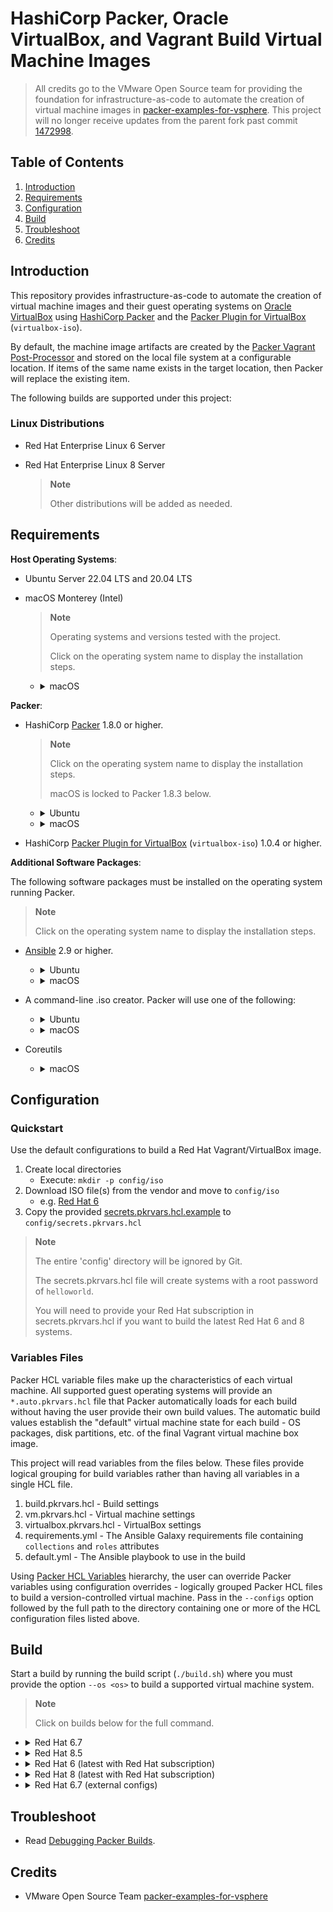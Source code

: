 # HashiCorp Packer, Oracle VirtualBox, and Vagrant Build Virtual Machine Images

> All credits go to the VMware Open Source team for providing the foundation for infrastructure-as-code to automate the creation of virtual machine images in [packer-examples-for-vsphere][packer-examples-for-vsphere].
> This project will no longer receive updates from the parent fork past commit [1472998](https://github.com/kkdt/packer-virtualbox/commit/147299898a844cdd9e64b93a05591ba5f427badc). 

## Table of Contents

1. [Introduction](#Introduction)
1. [Requirements](#Requirements)
1. [Configuration](#Configuration)
1. [Build](#Build)
1. [Troubleshoot](#Troubleshoot)
1. [Credits](#Credits)

## Introduction

This repository provides infrastructure-as-code to automate the creation of virtual machine images and their guest operating
systems on [Oracle VirtualBox][oracle-virtualbox] using [HashiCorp Packer][packer] and the [Packer Plugin for VirtualBox][packer-plugin-virtualbox-docs] 
(`virtualbox-iso`). 

By default, the machine image artifacts are created by the [Packer Vagrant Post-Processor][packer-vagrant-post-processor] 
and stored on the local file system at a configurable location. If items of the same name exists in the target location, 
then Packer will replace the existing item.

The following builds are supported under this project:

### Linux Distributions

* Red Hat Enterprise Linux 6 Server
* Red Hat Enterprise Linux 8 Server

  > **Note**
  >
  > Other distributions will be added as needed.

## Requirements

**Host Operating Systems**:

* Ubuntu Server 22.04 LTS and 20.04 LTS
* macOS Monterey (Intel)

    > **Note**
    >
    > Operating systems and versions tested with the project.
    >
    > Click on the operating system name to display the installation steps.

    * <details>
        <summary>macOS</summary>

        ```shell
        pip3 install pip-search

        pip3 list
        ```

      </details>

**Packer**:

* HashiCorp [Packer][packer-install] 1.8.0 or higher.

  > **Note**
  >
  > Click on the operating system name to display the installation steps.
  > 
  > macOS is locked to Packer 1.8.3 below.

  * <details>
      <summary>Ubuntu</summary>

      ```shell
      sudo apt-get update && sudo apt-get install -y gnupg software-properties-common curl

      curl -fsSL https://apt.releases.hashicorp.com/gpg | sudo apt-key add -

      sudo apt-add-repository "deb [arch=amd64] https://apt.releases.hashicorp.com $(lsb_release -cs) main"

      sudo apt-get update && sudo apt-get install packer
      ```

    </details>

  * <details>
      <summary>macOS</summary>

      ```shell
      curl -O https://releases.hashicorp.com/packer/1.8.3/packer_1.8.3_darwin_amd64.zip

      sudo unzip packer_1.8.3_darwin_amd64.zip -d /usr/local/bin
      ```

    </details>

* HashiCorp [Packer Plugin for VirtualBox][packer-plugin-virtualbox]  (`virtualbox-iso`) 1.0.4 or higher.

**Additional Software Packages**:

The following software packages must be installed on the operating system running Packer.

> **Note**
>
> Click on the operating system name to display the installation steps.

* [Ansible][ansible-docs] 2.9 or higher.
  * <details>
      <summary>Ubuntu</summary>

      ```shell
      apt-get install ansible
      ```

    </details>

  * <details>
      <summary>macOS</summary>

      ```shell
      pip3 install --user ansible-core==2.12.9

      pip3 install --user ansible==5.10.0      

      pip3 list
      ```

    </details>

* A command-line .iso creator. Packer will use one of the following:
  * <details>
      <summary>Ubuntu</summary>

      ```shell
      apt-get install xorriso
      ```

    </details>

  * <details>
      <summary>macOS</summary>

      hdiutil (native)

    </details>

* Coreutils
  * <details>
      <summary>macOS</summary>

      ```shell
      brew install coreutils
      ```

    </details>

## Configuration

### Quickstart

Use the default configurations to build a Red Hat Vagrant/VirtualBox image.

1. Create local directories
   - Execute: `mkdir -p config/iso`
1. Download ISO file(s) from the vendor and move to `config/iso`
   - e.g. [Red Hat 6][download-linux-redhat-server-6]
1. Copy the provided [secrets.pkrvars.hcl.example](builds/secrets.pkrvars.hcl.example) to `config/secrets.pkrvars.hcl`

> **Note**
>
> The entire 'config' directory will be ignored by Git.
> 
> The secrets.pkrvars.hcl file will create systems with a root password of `helloworld`.
> 
> You will need to provide your Red Hat subscription in secrets.pkrvars.hcl if you want to build the latest Red Hat 6 and 8 systems.

### Variables Files

Packer HCL variable files make up the characteristics of each virtual machine. All supported guest operating systems will
provide an `*.auto.pkrvars.hcl` file that Packer automatically loads for each build without having the user provide their
own build values. The automatic build values establish the "default" virtual machine state for each build - OS packages,
disk partitions, etc. of the final Vagrant virtual machine box image.

This project will read variables from the files below. These files provide logical grouping for build variables rather 
than having all variables in a single HCL file.

1. build.pkrvars.hcl - Build settings
1. vm.pkrvars.hcl - Virtual machine settings
1. virtualbox.pkrvars.hcl - VirtualBox settings
1. requirements.yml - The Ansible Galaxy requirements file containing `collections` and `roles` attributes
1. default.yml - The Ansible playbook to use in the build

Using [Packer HCL Variables][packer-variables] hierarchy, the user can override Packer variables using configuration
overrides - logically grouped Packer HCL files to build a version-controlled virtual machine. Pass in the `--configs`
option followed by the full path to the directory containing one or more of the HCL configuration files listed above.

## Build

Start a build by running the build script (`./build.sh`) where you must provide the option `--os <os>` to build a supported
virtual machine system.

> **Note**
>
> Click on builds below for the full command.

* <details>
    <summary>Red Hat 6.7</summary>

    ```shell
    ./build.sh --secrets config/secrets.pkrvars.hcl --os rhel6.7
    ```
  </details>

* <details>
    <summary>Red Hat 8.5</summary>

    ```shell
    ./build.sh --secrets config/secrets.pkrvars.hcl --os rhel8.5
    ```
  </details>

* <details>
    <summary>Red Hat 6 (latest with Red Hat subscription)</summary>

    ```shell
    ./build.sh --secrets config/secrets.pkrvars.hcl --os rhel6.9
    ```
  </details>

* <details>
    <summary>Red Hat 8 (latest with Red Hat subscription)</summary>

    ```shell
    ./build.sh --secrets config/secrets.pkrvars.hcl --os rhel8.6
    ```
  </details>


* <details>
    <summary>Red Hat 6.7 (external configs)</summary>

    ```shell
    ./build.sh --secrets config/secrets.pkrvars.hcl --os rhel6.7 --configs $HOME/servers/apache-server
    ```
  </details>

## Troubleshoot

* Read [Debugging Packer Builds][packer-debug].

## Credits

* VMware Open Source Team [packer-examples-for-vsphere][packer-examples-for-vsphere]

[//]: Links

[ansible-docs]: https://docs.ansible.com
[download-linux-almalinux-server-8]: https://mirrors.almalinux.org/isos/x86_64/8.6.html
[download-linux-almalinux-server-9]: https://mirrors.almalinux.org/isos/x86_64/9.0.html
[download-linux-centos-server-7]: http://isoredirect.centos.org/centos/7/isos/x86_64/
[download-linux-centos-stream-9]: http://mirror.stream.centos.org/9-stream/BaseOS/x86_64/iso/
[download-linux-centos-stream-8]: http://isoredirect.centos.org/centos/8-stream/isos/x86_64/
[download-linux-debian-11]: https://cdimage.debian.org/debian-cd/current/amd64/iso-cd/
[download-linux-photon-server-4]: https://packages.vmware.com/photon/4.0/
[download-linux-redhat-server-6]: https://access.redhat.com/downloads/content/69/ver=/rhel---6/6.7/x86_64/product-software
[download-linux-redhat-server-7]: https://access.redhat.com/downloads/content/69/ver=/rhel---7/7.9/x86_64/product-software
[download-linux-redhat-server-8]: https://access.redhat.com/downloads/content/479/ver=/rhel---8/8.6/x86_64/product-software
[download-linux-redhat-server-9]: https://access.redhat.com/downloads/content/479/ver=/rhel---9/9.0/x86_64/product-software
[download-linux-rocky-server-9]: https://download.rockylinux.org/pub/rocky/9/isos/x86_64/
[download-linux-rocky-server-8]: https://download.rockylinux.org/pub/rocky/8/isos/x86_64/
[download-suse-linux-enterprise-15]: https://www.suse.com/download/sles/#
[download-linux-ubuntu-server-18-04-lts]: http://cdimage.ubuntu.com/ubuntu/releases/18.04.5/release/
[download-linux-ubuntu-server-20-04-lts]: https://releases.ubuntu.com/20.04/
[download-linux-ubuntu-server-22-04-lts]: https://releases.ubuntu.com/22.04/
[hcp-packer-docs]: https://cloud.hashicorp.com/docs/packer
[hcp-packer-intro]: https://www.youtube.com/watch?v=r0I4TTO957w
[oracle-virtualbox]: https://www.virtualbox.org/
[packer]: https://www.packer.io
[packer-debug]: https://www.packer.io/docs/debugging
[packer-examples-for-vsphere]: https://github.com/vmware-samples/packer-examples-for-vsphere
[packer-install]: https://www.packer.io/intro/getting-started/install.html
[packer-plugin-virtualbox]: https://github.com/hashicorp/packer-plugin-virtualbox
[packer-plugin-virtualbox-docs]: https://www.packer.io/plugins/builders/virtualbox/iso
[packer-plugin-windows-update]: https://github.com/rgl/packer-plugin-windows-update
[packer-vagrant-post-processor]: https://www.packer.io/plugins/post-processors/vagrant/vagrant
[packer-variables]: https://www.packer.io/docs/templates/hcl_templates/variables
[redhat-kickstart]: https://access.redhat.com/labs/kickstartconfig/
[suse-autoyast]: https://documentation.suse.com/sles/15-SP3/single-html/SLES-autoyast/index.html#CreateProfile-CMS
